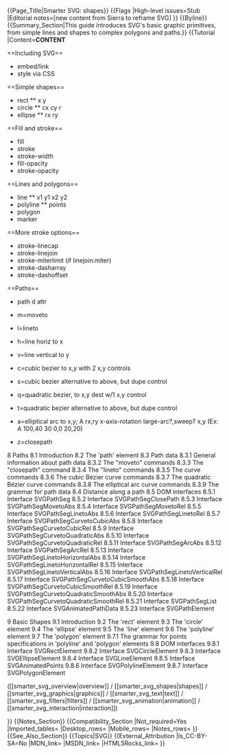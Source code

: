 {{Page_Title|Smarter SVG: shapes}}
{{Flags
|High-level issues=Stub
|Editorial notes=[new content from Sierra to reframe SVG]
}}
{{Byline}}
{{Summary_Section|This guide introduces SVG's basic graphic primitives, from simple lines and shapes to complex polygons and paths.}}
{{Tutorial
|Content=__CONTENT__

==Including SVG==

* embed/link
* style via CSS

==Simple shapes==

* rect
** x y
* circle
** cx cy r
* ellipse
** rx ry

==Fill and stroke==

* fill
* stroke
* stroke-width
* fill-opacity
* stroke-opacity

==Lines and polygons==

* line
** x1 y1 x2 y2
* polyline
** points
* polygon
* marker

==More stroke options==

* stroke-linecap
* stroke-linejoin
* stroke-miterlimit (if linejoin:miter)
* stroke-dasharray
* stroke-dashoffset

==Paths==

* path d attr
* m=moveto
* l=lineto
* h=line horiz to x
* v=line vertical to y
* c=cubic bezier to x,y with 2 x,y controls
* s=cubic bezier alternative to above, but dupe control
* q=quadratic bezier, to x,y dest w/1 x,y control
* t=quadratic bezier alternative to above, but dupe control
* a=elliptical arc to x,y; A rx,ry x-axis-rotation large-arc?,sweep? x,y (Ex: A 100,40 30 0,0 20,20)

* z=closepath

 8 Paths
    8.1 Introduction
    8.2 The 'path' element
    8.3 Path data
        8.3.1 General information about path data
        8.3.2 The "moveto" commands
        8.3.3 The "closepath" command
        8.3.4 The "lineto" commands
        8.3.5 The curve commands
        8.3.6 The cubic Bézier curve commands
        8.3.7 The quadratic Bézier curve commands
        8.3.8 The elliptical arc curve commands
        8.3.9 The grammar for path data
    8.4 Distance along a path
    8.5 DOM interfaces
        8.5.1 Interface SVGPathSeg
        8.5.2 Interface SVGPathSegClosePath
        8.5.3 Interface SVGPathSegMovetoAbs
        8.5.4 Interface SVGPathSegMovetoRel
        8.5.5 Interface SVGPathSegLinetoAbs
        8.5.6 Interface SVGPathSegLinetoRel
        8.5.7 Interface SVGPathSegCurvetoCubicAbs
        8.5.8 Interface SVGPathSegCurvetoCubicRel
        8.5.9 Interface SVGPathSegCurvetoQuadraticAbs
        8.5.10 Interface SVGPathSegCurvetoQuadraticRel
        8.5.11 Interface SVGPathSegArcAbs
        8.5.12 Interface SVGPathSegArcRel
        8.5.13 Interface SVGPathSegLinetoHorizontalAbs
        8.5.14 Interface SVGPathSegLinetoHorizontalRel
        8.5.15 Interface SVGPathSegLinetoVerticalAbs
        8.5.16 Interface SVGPathSegLinetoVerticalRel
        8.5.17 Interface SVGPathSegCurvetoCubicSmoothAbs
        8.5.18 Interface SVGPathSegCurvetoCubicSmoothRel
        8.5.19 Interface SVGPathSegCurvetoQuadraticSmoothAbs
        8.5.20 Interface SVGPathSegCurvetoQuadraticSmoothRel
        8.5.21 Interface SVGPathSegList
        8.5.22 Interface SVGAnimatedPathData
        8.5.23 Interface SVGPathElement

 9 Basic Shapes
    9.1 Introduction
    9.2 The 'rect' element
    9.3 The 'circle' element
    9.4 The 'ellipse' element
    9.5 The 'line' element
    9.6 The 'polyline' element
    9.7 The 'polygon' element
        9.7.1 The grammar for points specifications in 'polyline' and 'polygon' elements
    9.8 DOM interfaces
        9.8.1 Interface SVGRectElement
        9.8.2 Interface SVGCircleElement
        9.8.3 Interface SVGEllipseElement
        9.8.4 Interface SVGLineElement
        9.8.5 Interface SVGAnimatedPoints
        9.8.6 Interface SVGPolylineElement
        9.8.7 Interface SVGPolygonElement

([[smarter_svg_overview|overview]] / [[smarter_svg_shapes|shapes]] /
[[smarter_svg_graphics|graphics]] / [[smarter_svg_text|text]] /
[[smarter_svg_filters|filters]] / [[smarter_svg_animation|animation]]
/ [[smarter_svg_interaction|interaction]])

}}
{{Notes_Section}}
{{Compatibility_Section
|Not_required=Yes
|Imported_tables=
|Desktop_rows=
|Mobile_rows=
|Notes_rows=
}}
{{See_Also_Section}}
{{Topics|SVG}}
{{External_Attribution
|Is_CC-BY-SA=No
|MDN_link=
|MSDN_link=
|HTML5Rocks_link=
}}